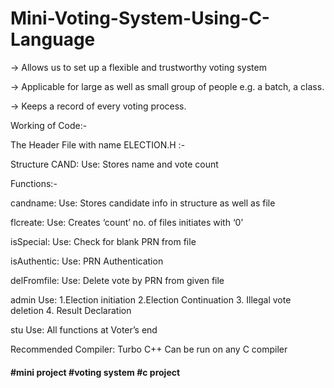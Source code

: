 # Mini-Voting-System-Using-C-Language

-> Allows us to set up a flexible and trustworthy voting system

-> Applicable for large as well as small group of people e.g. a batch, a class.

-> Keeps a record of  every voting process.

Working of Code:-

The Header File with name ELECTION.H :-

Structure CAND: 
    Use: Stores name and vote count

Functions:-

candname: 
    Use: Stores candidate info in structure as well as file

flcreate:
    Use: Creates ‘count’ no. of files initiates with ‘0’

isSpecial:
    Use: Check for blank PRN from file

isAuthentic:
    Use: PRN Authentication

delFromfile:
    Use: Delete vote by PRN from given file

admin
    Use:
    1.Election initiation
    2.Election Continuation
    3. Illegal vote deletion
    4. Result Declaration

stu
    Use: All functions at Voter’s end

Recommended Compiler: Turbo C++
Can be run on any C compiler
#### #mini project #voting system #c project
